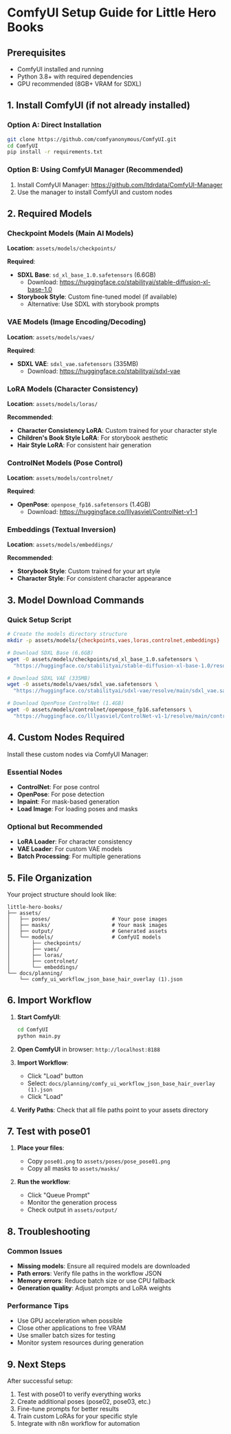 # ComfyUI Setup Guide for Little Hero Books

## Prerequisites
- ComfyUI installed and running
- Python 3.8+ with required dependencies
- GPU recommended (8GB+ VRAM for SDXL)

## 1. Install ComfyUI (if not already installed)

### Option A: Direct Installation
```bash
git clone https://github.com/comfyanonymous/ComfyUI.git
cd ComfyUI
pip install -r requirements.txt
```

### Option B: Using ComfyUI Manager (Recommended)
1. Install ComfyUI Manager: https://github.com/ltdrdata/ComfyUI-Manager
2. Use the manager to install ComfyUI and custom nodes

## 2. Required Models

### Checkpoint Models (Main AI Models)
**Location**: `assets/models/checkpoints/`

**Required**:
- **SDXL Base**: `sd_xl_base_1.0.safetensors` (6.6GB)
  - Download: https://huggingface.co/stabilityai/stable-diffusion-xl-base-1.0
- **Storybook Style**: Custom fine-tuned model (if available)
  - Alternative: Use SDXL with storybook prompts

### VAE Models (Image Encoding/Decoding)
**Location**: `assets/models/vaes/`

**Required**:
- **SDXL VAE**: `sdxl_vae.safetensors` (335MB)
  - Download: https://huggingface.co/stabilityai/sdxl-vae

### LoRA Models (Character Consistency)
**Location**: `assets/models/loras/`

**Recommended**:
- **Character Consistency LoRA**: Custom trained for your character style
- **Children's Book Style LoRA**: For storybook aesthetic
- **Hair Style LoRA**: For consistent hair generation

### ControlNet Models (Pose Control)
**Location**: `assets/models/controlnet/`

**Required**:
- **OpenPose**: `openpose_fp16.safetensors` (1.4GB)
  - Download: https://huggingface.co/lllyasviel/ControlNet-v1-1

### Embeddings (Textual Inversion)
**Location**: `assets/models/embeddings/`

**Recommended**:
- **Storybook Style**: Custom trained for your art style
- **Character Style**: For consistent character appearance

## 3. Model Download Commands

### Quick Setup Script
```bash
# Create the models directory structure
mkdir -p assets/models/{checkpoints,vaes,loras,controlnet,embeddings}

# Download SDXL Base (6.6GB)
wget -O assets/models/checkpoints/sd_xl_base_1.0.safetensors \
  "https://huggingface.co/stabilityai/stable-diffusion-xl-base-1.0/resolve/main/sd_xl_base_1.0.safetensors"

# Download SDXL VAE (335MB)
wget -O assets/models/vaes/sdxl_vae.safetensors \
  "https://huggingface.co/stabilityai/sdxl-vae/resolve/main/sdxl_vae.safetensors"

# Download OpenPose ControlNet (1.4GB)
wget -O assets/models/controlnet/openpose_fp16.safetensors \
  "https://huggingface.co/lllyasviel/ControlNet-v1-1/resolve/main/control_v11p_sd15_openpose.pth"
```

## 4. Custom Nodes Required

Install these custom nodes via ComfyUI Manager:

### Essential Nodes
- **ControlNet**: For pose control
- **OpenPose**: For pose detection
- **Inpaint**: For mask-based generation
- **Load Image**: For loading poses and masks

### Optional but Recommended
- **LoRA Loader**: For character consistency
- **VAE Loader**: For custom VAE models
- **Batch Processing**: For multiple generations

## 5. File Organization

Your project structure should look like:
```
little-hero-books/
├── assets/
│   ├── poses/                    # Your pose images
│   ├── masks/                    # Your mask images
│   ├── output/                   # Generated assets
│   └── models/                   # ComfyUI models
│       ├── checkpoints/
│       ├── vaes/
│       ├── loras/
│       ├── controlnet/
│       └── embeddings/
└── docs/planning/
    └── comfy_ui_workflow_json_base_hair_overlay (1).json
```

## 6. Import Workflow

1. **Start ComfyUI**:
   ```bash
   cd ComfyUI
   python main.py
   ```

2. **Open ComfyUI** in browser: `http://localhost:8188`

3. **Import Workflow**:
   - Click "Load" button
   - Select: `docs/planning/comfy_ui_workflow_json_base_hair_overlay (1).json`
   - Click "Load"

4. **Verify Paths**: Check that all file paths point to your assets directory

## 7. Test with pose01

1. **Place your files**:
   - Copy `pose01.png` to `assets/poses/pose_pose01.png`
   - Copy all masks to `assets/masks/`

2. **Run the workflow**:
   - Click "Queue Prompt"
   - Monitor the generation process
   - Check output in `assets/output/`

## 8. Troubleshooting

### Common Issues
- **Missing models**: Ensure all required models are downloaded
- **Path errors**: Verify file paths in the workflow JSON
- **Memory errors**: Reduce batch size or use CPU fallback
- **Generation quality**: Adjust prompts and LoRA weights

### Performance Tips
- Use GPU acceleration when possible
- Close other applications to free VRAM
- Use smaller batch sizes for testing
- Monitor system resources during generation

## 9. Next Steps

After successful setup:
1. Test with pose01 to verify everything works
2. Create additional poses (pose02, pose03, etc.)
3. Fine-tune prompts for better results
4. Train custom LoRAs for your specific style
5. Integrate with n8n workflow for automation

